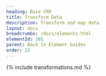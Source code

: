 ```yaml
---
heading: Base CRM
title: Transform Data
description: Transform and map data.
layout: docs
breadcrumbs: /docs/elements.html
elementId: 201
parent: Back to Element Guides
order: 25
---
```


{% include transformations.md %}
